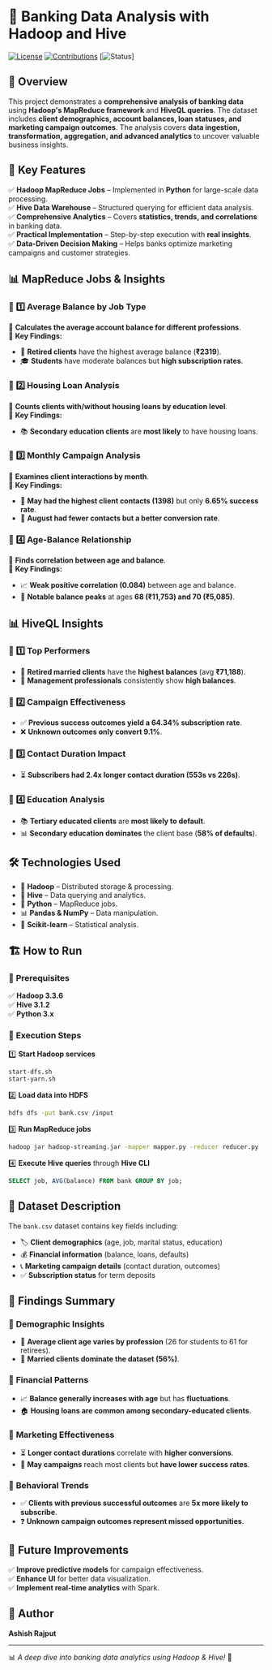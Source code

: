 # 🏦 Banking Data Analysis with Hadoop and Hive


[![License](https://img.shields.io/badge/license-MIT-blue.svg)](LICENSE)
[![Contributions](https://img.shields.io/badge/contributions-welcome-brightgreen.svg)](CONTRIBUTING.md)
[![Status](https://img.shields.io/badge/status-active-success.svg)]

## 📌 Overview
This project demonstrates a **comprehensive analysis of banking data** using **Hadoop's MapReduce framework** and **HiveQL queries**. The dataset includes **client demographics, account balances, loan statuses, and marketing campaign outcomes**. The analysis covers **data ingestion, transformation, aggregation, and advanced analytics** to uncover valuable business insights.

## 🚀 Key Features
✅ **Hadoop MapReduce Jobs** – Implemented in **Python** for large-scale data processing.  
✅ **Hive Data Warehouse** – Structured querying for efficient data analysis.  
✅ **Comprehensive Analytics** – Covers **statistics, trends, and correlations** in banking data.  
✅ **Practical Implementation** – Step-by-step execution with **real insights**.  
✅ **Data-Driven Decision Making** – Helps banks optimize marketing campaigns and customer strategies.  

## 📊 MapReduce Jobs & Insights
### 📌 **1️⃣ Average Balance by Job Type**
🔹 **Calculates the average account balance for different professions**.  
🔹 **Key Findings:**
- 🏦 **Retired clients** have the highest average balance (**₹2319**).
- 🎓 **Students** have moderate balances but **high subscription rates**.

### 📌 **2️⃣ Housing Loan Analysis**
🔹 **Counts clients with/without housing loans by education level**.  
🔹 **Key Findings:**
- 📚 **Secondary education clients** are **most likely** to have housing loans.

### 📌 **3️⃣ Monthly Campaign Analysis**
🔹 **Examines client interactions by month**.  
🔹 **Key Findings:**
- 📅 **May had the highest client contacts (1398)** but only **6.65% success rate**.
- 🌟 **August had fewer contacts but a better conversion rate**.

### 📌 **4️⃣ Age-Balance Relationship**
🔹 **Finds correlation between age and balance**.  
🔹 **Key Findings:**
- 📈 **Weak positive correlation (0.084)** between age and balance.
- 🎯 **Notable balance peaks** at ages **68 (₹11,753) and 70 (₹5,085)**.

## 📊 HiveQL Insights
### 📌 **1️⃣ Top Performers**
- 👴 **Retired married clients** have the **highest balances** (avg **₹71,188**).
- 🏢 **Management professionals** consistently show **high balances**.

### 📌 **2️⃣ Campaign Effectiveness**
- ✅ **Previous success outcomes yield a 64.34% subscription rate**.
- ❌ **Unknown outcomes only convert 9.1%**.

### 📌 **3️⃣ Contact Duration Impact**
- ⏳ **Subscribers had 2.4x longer contact duration (553s vs 226s)**.

### 📌 **4️⃣ Education Analysis**
- 📚 **Tertiary educated clients** are **most likely to default**.
- 📊 **Secondary education dominates** the client base (**58% of defaults**).

## 🛠 Technologies Used
- 🐘 **Hadoop** – Distributed storage & processing.
- 🐝 **Hive** – Data querying and analytics.
- 🐍 **Python** – MapReduce jobs.
- 📊 **Pandas & NumPy** – Data manipulation.
- 🔢 **Scikit-learn** – Statistical analysis.

## 🏗️ How to Run
### 📌 **Prerequisites**
✅ **Hadoop 3.3.6**  
✅ **Hive 3.1.2**  
✅ **Python 3.x**  

### 📌 **Execution Steps**
1️⃣ **Start Hadoop services**
```bash
start-dfs.sh
start-yarn.sh
```
2️⃣ **Load data into HDFS**
```bash
hdfs dfs -put bank.csv /input
```
3️⃣ **Run MapReduce jobs**
```bash
hadoop jar hadoop-streaming.jar -mapper mapper.py -reducer reducer.py -input /input -output /output
```
4️⃣ **Execute Hive queries** through **Hive CLI**
```sql
SELECT job, AVG(balance) FROM bank GROUP BY job;
```

## 📂 Dataset Description
The `bank.csv` dataset contains key fields including:
- 🏷 **Client demographics** (age, job, marital status, education)
- 💰 **Financial information** (balance, loans, defaults)
- 📞 **Marketing campaign details** (contact duration, outcomes)
- ✅ **Subscription status** for term deposits

## 📜 Findings Summary
### 📌 **Demographic Insights**
- 👵 **Average client age varies by profession** (26 for students to 61 for retirees).
- 💑 **Married clients dominate the dataset (56%)**.

### 📌 **Financial Patterns**
- 📈 **Balance generally increases with age** but has **fluctuations**.
- 🏠 **Housing loans are common among secondary-educated clients**.

### 📌 **Marketing Effectiveness**
- ⏳ **Longer contact durations** correlate with **higher conversions**.
- 📅 **May campaigns** reach most clients but **have lower success rates**.

### 📌 **Behavioral Trends**
- ✅ **Clients with previous successful outcomes** are **5x more likely to subscribe**.
- ❓ **Unknown campaign outcomes represent missed opportunities**.

## 🔮 Future Improvements
✅ **Improve predictive models** for campaign effectiveness.  
✅ **Enhance UI** for better data visualization.  
✅ **Implement real-time analytics** with Spark.  

## 👤 Author
**Ashish Rajput**  

---
📊 *A deep dive into banking data analytics using Hadoop & Hive!* 🚀
